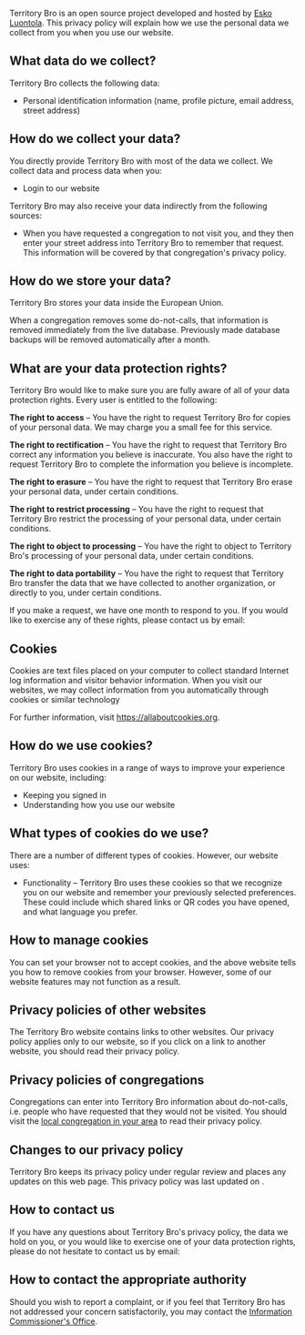 <!-- Template: https://gdpr.eu/privacy-notice/ -->

Territory Bro is an open source project developed and hosted by [Esko Luontola](https://www.luontola.fi/about). This
privacy policy will explain how we use the personal data we collect from you when you use our website.

## What data do we collect?

Territory Bro collects the following data:

- Personal identification information (name, profile picture, email address, street address)

## How do we collect your data?

You directly provide Territory Bro with most of the data we collect. We collect data and process data when you:

- Login to our website

Territory Bro may also receive your data indirectly from the following sources:

- When you have requested a congregation to not visit you, and they then enter your street address into Territory Bro to
  remember that request. This information will be covered by that congregation's privacy policy.

## How do we store your data?

Territory Bro stores your data inside the European Union.

When a congregation removes some do-not-calls, that information is removed immediately from the live database.
Previously made database backups will be removed automatically after a month.

## What are your data protection rights?

Territory Bro would like to make sure you are fully aware of all of your data protection rights. Every user is entitled
to the following:

**The right to access** – You have the right to request Territory Bro for copies of your personal data. We may charge
you a small fee for this service.

**The right to rectification** – You have the right to request that Territory Bro correct any information you believe is
inaccurate. You also have the right to request Territory Bro to complete the information you believe is incomplete.

**The right to erasure** – You have the right to request that Territory Bro erase your personal data, under certain
conditions.

**The right to restrict processing** – You have the right to request that Territory Bro restrict the processing of your
personal data, under certain conditions.

**The right to object to processing** – You have the right to object to Territory Bro's processing of your personal
data, under certain conditions.

**The right to data portability** – You have the right to request that Territory Bro transfer the data that we have
collected to another organization, or directly to you, under certain conditions.

If you make a request, we have one month to respond to you. If you would like to exercise any of these rights, please
contact us by email: <privacy-policy-email>

## Cookies

Cookies are text files placed on your computer to collect standard Internet log information and visitor behavior
information. When you visit our websites, we may collect information from you automatically through cookies or similar
technology

For further information, visit <https://allaboutcookies.org>.

## How do we use cookies?

Territory Bro uses cookies in a range of ways to improve your experience on our website, including:

- Keeping you signed in
- Understanding how you use our website

## What types of cookies do we use?

There are a number of different types of cookies. However, our website uses:

- Functionality – Territory Bro uses these cookies so that we recognize you on our website and remember your previously
  selected preferences. These could include which shared links or QR codes you have opened, and what language you
  prefer.

## How to manage cookies

You can set your browser not to accept cookies, and the above website tells you how to remove cookies from your browser.
However, some of our website features may not function as a result.

## Privacy policies of other websites

The Territory Bro website contains links to other websites. Our privacy policy applies only to our website, so if you
click on a link to another website, you should read their privacy policy.

## Privacy policies of congregations

Congregations can enter into Territory Bro information about do-not-calls, i.e. people who have requested that they
would not be visited. You should visit
the [local congregation in your area](https://www.jw.org/en/jehovahs-witnesses/meetings/) to read their privacy policy.

## Changes to our privacy policy

Territory Bro keeps its privacy policy under regular review and places any updates on this web page. This privacy policy
was last updated on <last-updated>.

## How to contact us

If you have any questions about Territory Bro's privacy policy, the data we hold on you, or you would like to exercise
one of your data protection rights, please do not hesitate to contact us by email: <privacy-policy-email>

## How to contact the appropriate authority

Should you wish to report a complaint, or if you feel that Territory Bro has not addressed your concern satisfactorily,
you may contact the [Information Commissioner's Office](http://www.tietosuoja.fi/).
